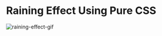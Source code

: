 # Raining Effect Using Pure CSS

![raining-effect-gif](https://github.com/bharatbamaniya/CSS-Projects.io/blob/main/Raining%20Effect%20-%20Pure%20CSS/raining.gif)
